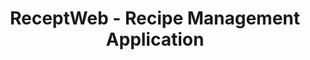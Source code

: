 ---
order: 3
title: ReceptWeb - Recipe Management Application
description: In this project, I developed a full-stack recipe management application featuring a user-friendly interface for viewing, adding, editing, and deleting recipes. The frontend was built with HTML, CSS (using PicoCSS for styling), and JavaScript, while the backend was implemented with Node.js and Express. I integrated both ends to support full CRUD operations, ensuring seamless interaction between the user interface and the backend. Additionally, I included a search function, category filtering, and a theme switcher for dark/light mode.
repo: https://github.com/pgm-benobira/receptweb
projectTags:
    - Node.js
    - Express.js
    - HTML
    - CSS
    - JavaScript
thumbnail: receptweb.webp
---